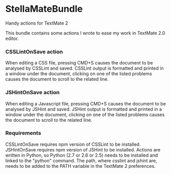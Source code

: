 StellaMateBundle
==================

Handy actions for TextMate 2

This bundle contains some actions I wrote to ease my work in TextMate 2.0 editor.

### CSSLintOnSave action
When editing a CSS file, pressing CMD+S causes the document to be analysed by CSSLint and saved.
CSSLint output is formatted and printed in a window under the document, clicking on one of the listed problems causes the document to scroll to the related line.

### JSHintOnSave action
When editing a Javascript file, pressing CMD+S causes the document to be analysed by JSHint and saved.
JSHint output is formatted and printed in a window under the document, clicking on one of the listed problems causes the document to scroll to the related line.

### Requirements
CSSLintOnSave requires npm version of CSSLint to be installed.
JSHintOnSave requires npm version of JSHint to be installed.
Actions are written in Python, so Python (2.7 or 2.6 or 2.5) needs to be installed and linked to the "python" command.
The path, where csslint and jshint are, needs to be added to the PATH variable in the TextMate 2 preferences.
